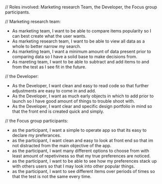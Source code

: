 // Roles involved: Marketing research Team, the Developer, the Focus group participants.

// Marketing research team:
- As marketing team, I want to be able to compare items popularity so I can best create what the user wants.
- As marketing research team, I want to be able to view all data as a whole to better narrow my search.
- As marketing team, I want a minimum amount of data present prior to comparing data so I have a solid base to make decisions from.
- As mareting team, I want to be able to subtract and add items to and from the test as I see fit in the future.

// the Developer:
- As the Developer, I want clean and easy to read code so that further adjustments are easy to come in and add.
- As the Developer, I want as much early objects in which to add prior to launch so I have good amount of things to trouble shoot with.
- As the Developer, I want clear and specific design portfolio in mind so that the front end is created quick and simply.

// the Focus group participants:
- as the participant, I want a simple to operate app so that its easy to declare my preferances.
- as the participant, I want clean and easy to look at front end so that im not distracted from the main objective of the app.
- as the participant, I want many different options to choose from with least amount of repetiviness so that my true preferences are noticed.
- as the participant, I want to be able to see how my preferences stack up with others users so that I may look into other popular things.
- as the participant, I want to see different items over periods of times so that the test is not the same every time.